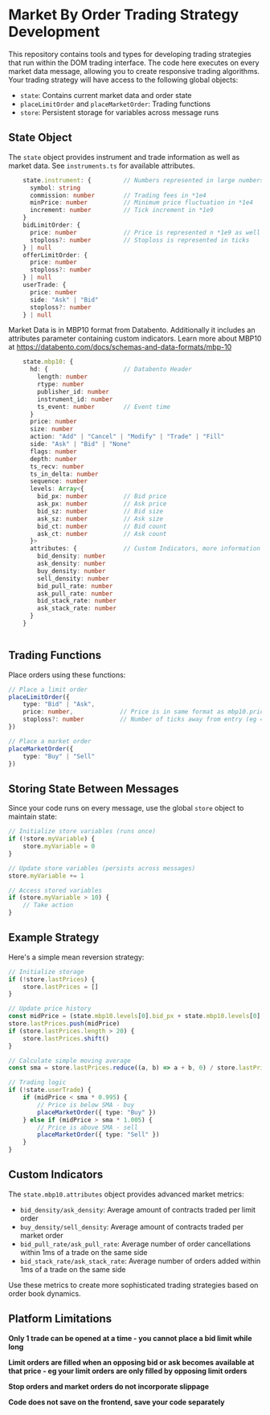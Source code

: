 # Market By Order Trading Strategy Development

This repository contains tools and types for developing trading strategies that run within the DOM trading interface. The code here executes on every market data message, allowing you to create responsive trading algorithms.
Your trading strategy will have access to the following global objects:

- `state`: Contains current market data and order state
- `placeLimitOrder` and `placeMarketOrder`: Trading functions
- `store`: Persistent storage for variables across message runs


## State Object

The `state` object provides instrument and trade information as well as market data.
See `instruments.ts` for available attributes.

```typescript
    state.instrument: {         // Numbers represented in large numbers, divide by their respective multiplers
      symbol: string
      commission: number        // Trading fees in *1e4
      minPrice: number          // Minimum price fluctuation in *1e4
      increment: number         // Tick increment in *1e9
    }
    bidLimitOrder: {
      price: number             // Price is represented n *1e9 as well
      stoploss?: number         // Stoploss is represented in ticks
    } | null
    offerLimitOrder: {
      price: number
      stoploss?: number
    } | null
    userTrade: {
      price: number
      side: "Ask" | "Bid"
      stoploss?: number
    } | null
```
Market Data is in MBP10 format from Databento.
Additionally it includes an attributes parameter containing custom indicators.
Learn more about MBP10 at https://databento.com/docs/schemas-and-data-formats/mbp-10
```typescript
    state.mbp10: {
      hd: {                     // Databento Header
        length: number
        rtype: number
        publisher_id: number
        instrument_id: number
        ts_event: number        // Event time
      }
      price: number 
      size: number
      action: "Add" | "Cancel" | "Modify" | "Trade" | "Fill"
      side: "Ask" | "Bid" | "None"
      flags: number
      depth: number
      ts_recv: number
      ts_in_delta: number
      sequence: number
      levels: Array<{
        bid_px: number          // Bid price
        ask_px: number          // Ask price
        bid_sz: number          // Bid size
        ask_sz: number          // Ask size
        bid_ct: number          // Bid count
        ask_ct: number          // Ask count
      }>    
      attributes: {             // Custom Indicators, more information below
        bid_density: number
        ask_density: number
        buy_density: number
        sell_density: number
        bid_pull_rate: number
        ask_pull_rate: number
        bid_stack_rate: number
        ask_stack_rate: number
      }
    }



```

## Trading Functions

Place orders using these functions:

```typescript
// Place a limit order
placeLimitOrder({
    type: "Bid" | "Ask",
    price: number,             // Price is in same format as mbp10.price - *1e9
    stoploss?: number          // Number of ticks away from entry (eg 4)
})

// Place a market order
placeMarketOrder({
    type: "Buy" | "Sell"
})
```

## Storing State Between Messages

Since your code runs on every message, use the global `store` object to maintain state:

```typescript
// Initialize store variables (runs once)
if (!store.myVariable) {
    store.myVariable = 0
}

// Update store variables (persists across messages)
store.myVariable += 1

// Access stored variables
if (store.myVariable > 10) {
    // Take action
}
```

## Example Strategy

Here's a simple mean reversion strategy:

```typescript
// Initialize storage
if (!store.lastPrices) {
    store.lastPrices = []
}

// Update price history
const midPrice = (state.mbp10.levels[0].bid_px + state.mbp10.levels[0].ask_px) / 2
store.lastPrices.push(midPrice)
if (store.lastPrices.length > 20) {
    store.lastPrices.shift()
}

// Calculate simple moving average
const sma = store.lastPrices.reduce((a, b) => a + b, 0) / store.lastPrices.length

// Trading logic
if (!state.userTrade) {
    if (midPrice < sma * 0.995) {
        // Price is below SMA - buy
        placeMarketOrder({ type: "Buy" })
    } else if (midPrice > sma * 1.005) {
        // Price is above SMA - sell
        placeMarketOrder({ type: "Sell" })
    }
}
```

## Custom Indicators

The `state.mbp10.attributes` object provides advanced market metrics:

- `bid_density/ask_density`: Average amount of contracts traded per limit order
- `buy_density/sell_density`: Average amount of contracts traded per market order
- `bid_pull_rate/ask_pull_rate`: Average number of order cancellations within 1ms of a trade on the same side
- `bid_stack_rate/ask_stack_rate`: Average number of orders added within 1ms of a trade on the same side

Use these metrics to create more sophisticated trading strategies based on order book dynamics.


## Platform Limitations
**Only 1 trade can be opened at a time - you cannot place a bid limit while long**

**Limit orders are filled when an opposing bid or ask becomes available at that price - eg your limit orders are only filled by opposing limit orders**

**Stop orders and market orders do not incorporate slippage**

**Code does not save on the frontend, save your code separately**